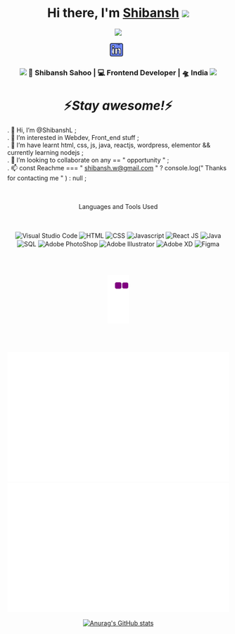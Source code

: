 <!-- 
<div align="center">[![Typing SVG](https://readme-typing-svg.herokuapp.com/?lines=Shibansh+Sahoo;Trying+to+change+the+world;One+language+at+a+time)](https://git.io/typing-svg)</div> -->




<div align="center"> <h1>Hi there, I'm <a href="https://hemant.codes">Shibansh</a> <img src="https://media.giphy.com/media/hvRJCLFzcasrR4ia7z/giphy.gif" width="25px"> </h1> <img src="https://pronoun.cyou/x/y?subject=He&object=Him&height=20"> </div> <p align='center'> <a href="https://www.linkedin.com/in/shibansh-sahoo-a436061a3/"><img height="30" src="https://raw.githubusercontent.com/8bithemant/8bithemant/master/linkedin.png?raw=true"></a>&nbsp;&nbsp; 
 
 
<!-- <div align="center">[![Typing SVG](https://readme-typing-svg.herokuapp.com/?lines=Shibansh+Sahoo;Trying+to+change+the+world;One+language+at+a+time)](https://git.io/typing-svg)  -->
 
<div align="center">
<h3><img src="https://media.giphy.com/media/WUlplcMpOCEmTGBtBW/giphy.gif" width="30"> 🙎 Shibansh Sahoo | 💻 Frontend Developer | 🛸 India <img src="https://media.giphy.com/media/WUlplcMpOCEmTGBtBW/giphy.gif" width="30"></h3>  </div>

<h1 align='center'>⚡️<i>Stay awesome!</i>⚡️</h1>




. 👋 Hi, I’m @ShibanshL ; <br>
. 👀 I’m interested in Webdev, Front_end stuff ;<br>
. 🌱 I’m have learnt html, css, js, java, reactjs, wordpress, elementor && currently learning nodejs ;<br>
. 💞️ I’m looking to collaborate on any == " opportunity " ;<br>
. 📫 const Reachme === " shibansh.w@gmail.com " ? console.log(" Thanks for contacting me " ) : null ; <br>
<br><br>


<div align="center">

Languages and Tools Used
<br>
<br>
<br>
 
<!-- <div align = "center"> -->
<img align="center" alt="Visual Studio Code" width="50px " src="https://hoing.io/storage/2020/10/vscode-logo-2.png">
<img align="center" alt="HTML" width="50px" src="https://clipground.com/images/html-logo-png-3.png">
<img align="center" alt="CSS" width="30px" src="https://www.logolynx.com/images/logolynx/8f/8fb97dec724d750d2085173816712ffc.png">
<img align="center" alt="Javascript" width="22px" src="https://cdn.freelogovectors.net/wp-content/uploads/2020/11/javascript_logo.png">
<img align="center" alt="React JS" width="24px" src="https://ugross.gallerycdn.vsassets.io/extensions/ugross/vscode-react-snippets/1.3.0/1519481679046/Microsoft.VisualStudio.Services.Icons.Default">
<img align="center" alt="Java" width="26px" src="https://tinycode.hk/wp-content/uploads/2015/01/java-logo-png-300x300.png">
<img align="center" alt="SQL" width="20px" src="https://www.freeiconspng.com/uploads/sql-server-icon-png-29.png">
<img align="center" alt="Adobe PhotoShop" width="28px" src="https://logodownload.org/wp-content/uploads/2019/10/photoshop-logo-0.png">
<img align="center" alt="Adobe Illustrator" width="26px" src="https://images.vexels.com/media/users/3/162832/isolated/preview/b3a22210d5eef77d76bbaeca8dbcd1c6-adobe-ilustrador-ai-colorido---cone-by-vexels.png">
<img align="center" alt="Adobe XD" width="30px" src="https://cdn.freebiesupply.com/logos/thumbs/2x/adobe-xd-logo.png" >
<img align="center" alt="Figma" width="26px" src="https://2.bp.blogspot.com/-KVFNcyNJpmc/XIe-Sqa674I/AAAAAAAAIuk/VRK5WWydfD4yjMq_AkU6B2h3WAROEvOMgCK4BGAYYCw/s1600/logo%2Bfigma%2Bicon.png" >


<br><br>
 
 ![snake gif](https://github.com/ShibanshL/ShibanshL/blob/output/github-contribution-grid-snake.gif)
 
 <br><br>

![](https://github.com/ShibanshL/My-Stats/blob/master/generated/languages.svg)
![](https://github.com/ShibanshL/My-Stats/blob/master/generated/overview.svg)



[![Anurag's GitHub stats](https://github-readme-stats.vercel.app/api?username=ShibanshL)](https://github.com/anuraghazra/github-readme-stats)
<br><br>

<!--  ![](https://github.com/ShibanshL/My_stats/blob/master/generated/overview.svg) ![](https://github.com/ShibanshL/My_stats/blob/master/generated/languages.svg)
 -->
 
 
 
